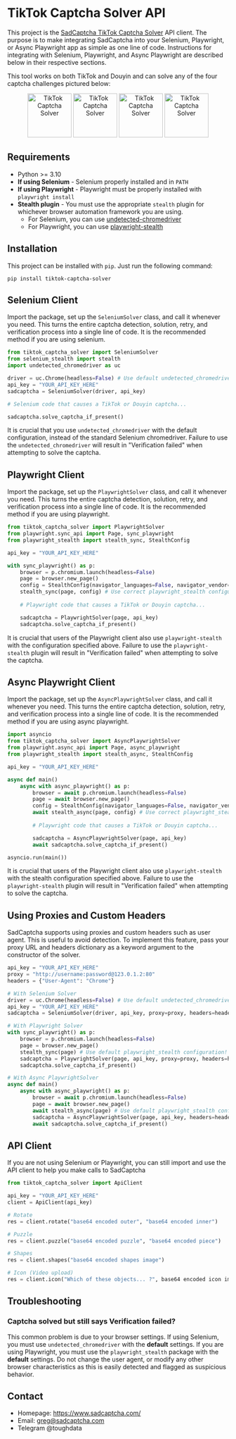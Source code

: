 # TikTok Captcha Solver API
This project is the [SadCaptcha TikTok Captcha Solver](https://www.sadcaptcha.com?ref=ghclientrepo) API client.
The purpose is to make integrating SadCaptcha into your Selenium, Playwright, or Async Playwright app as simple as one line of code.
Instructions for integrating with Selenium, Playwright, and Async Playwright are described below in their respective sections.

This tool works on both TikTok and Douyin and can solve any of the four captcha challenges pictured below:

<div align="center">
    <img src="https://sadcaptcha.b-cdn.net/tiktok3d.webp" width="100" alt="TikTok Captcha Solver">
    <img src="https://sadcaptcha.b-cdn.net/tiktokrotate.webp" width="100" alt="TikTok Captcha Solver">
    <img src="https://sadcaptcha.b-cdn.net/tiktokpuzzle.webp" width="100" alt="TikTok Captcha Solver">
    <img src="https://sadcaptcha.b-cdn.net/tiktokicon.webp" width="100" alt="TikTok Captcha Solver">
    <br/>
</div>

## Requirements
- Python >= 3.10
- **If using Selenium** - Selenium properly installed and in `PATH`
- **If using Playwright** - Playwright must be properly installed with `playwright install`
- **Stealth plugin** - You must use the appropriate `stealth` plugin for whichever browser automation framework you are using.
    - For Selenium, you can use [undetected-chromedriver](https://github.com/ultrafunkamsterdam/undetected-chromedriver)
    - For Playwright, you can use [playwright-stealth](https://pypi.org/project/playwright-stealth/)

## Installation
This project can be installed with `pip`. Just run the following command:
```
pip install tiktok-captcha-solver
```

## Selenium Client 
Import the package, set up the `SeleniumSolver` class, and call it whenever you need.
This turns the entire captcha detection, solution, retry, and verification process into a single line of code.
It is the recommended method if you are using selenium.

```py
from tiktok_captcha_solver import SeleniumSolver
from selenium_stealth import stealth
import undetected_chromedriver as uc

driver = uc.Chrome(headless=False) # Use default undetected_chromedriver configuration!
api_key = "YOUR_API_KEY_HERE"
sadcaptcha = SeleniumSolver(driver, api_key)

# Selenium code that causes a TikTok or Douyin captcha...

sadcaptcha.solve_captcha_if_present()
```

It is crucial that you use `undetected_chromedriver` with the default configuration, instead of the standard Selenium chromedriver.
Failure to use the `undetected_chromedriver` will result in "Verification failed" when attempting to solve the captcha.

## Playwright Client
Import the package, set up the `PlaywrightSolver` class, and call it whenever you need.
This turns the entire captcha detection, solution, retry, and verification process into a single line of code.
It is the recommended method if you are using playwright.


```py
from tiktok_captcha_solver import PlaywrightSolver
from playwright.sync_api import Page, sync_playwright
from playwright_stealth import stealth_sync, StealthConfig

api_key = "YOUR_API_KEY_HERE"

with sync_playwright() as p:
    browser = p.chromium.launch(headless=False)
    page = browser.new_page()
    config = StealthConfig(navigator_languages=False, navigator_vendor=False, navigator_user_agent=False)
    stealth_sync(page, config) # Use correct playwright_stealth configuration!
    
    # Playwright code that causes a TikTok or Douyin captcha...

    sadcaptcha = PlaywrightSolver(page, api_key)
    sadcaptcha.solve_captcha_if_present()
```
It is crucial that users of the Playwright client also use `playwright-stealth` with the configuration specified above.
Failure to use the `playwright-stealth` plugin will result in "Verification failed" when attempting to solve the captcha.

## Async Playwright Client
Import the package, set up the `AsyncPlaywrightSolver` class, and call it whenever you need.
This turns the entire captcha detection, solution, retry, and verification process into a single line of code.
It is the recommended method if you are using async playwright.



```py
import asyncio
from tiktok_captcha_solver import AsyncPlaywrightSolver
from playwright.async_api import Page, async_playwright
from playwright_stealth import stealth_async, StealthConfig

api_key = "YOUR_API_KEY_HERE"

async def main()
    async with async_playwright() as p:
        browser = await p.chromium.launch(headless=False)
        page = await browser.new_page()
        config = StealthConfig(navigator_languages=False, navigator_vendor=False, navigator_user_agent=False)
        await stealth_async(page, config) # Use correct playwright_stealth configuration!
        
        # Playwright code that causes a TikTok or Douyin captcha...

        sadcaptcha = AsyncPlaywrightSolver(page, api_key)
        await sadcaptcha.solve_captcha_if_present()

asyncio.run(main())
```
It is crucial that users of the Playwright client also use `playwright-stealth` with the stealth configuration specified above.
Failure to use the `playwright-stealth` plugin will result in "Verification failed" when attempting to solve the captcha.

## Using Proxies and Custom Headers
SadCaptcha supports using proxies and custom headers such as user agent.
This is useful to avoid detection.
To implement this feature, pass your proxy URL and headers dictionary as a keyword argument to the constructor of the solver.
```py
api_key = "YOUR_API_KEY_HERE"
proxy = "http://username:password@123.0.1.2:80"
headers = {"User-Agent": "Chrome"}

# With Selenium Solver
driver = uc.Chrome(headless=False) # Use default undetected_chromedriver configuration!
api_key = "YOUR_API_KEY_HERE"
sadcaptcha = SeleniumSolver(driver, api_key, proxy=proxy, headers=headers)

# With Playwright Solver
with sync_playwright() as p:
    browser = p.chromium.launch(headless=False)
    page = browser.new_page()
    stealth_sync(page) # Use default playwright_stealth configuration!
    sadcaptcha = PlaywrightSolver(page, api_key, proxy=proxy, headers=headers)
    sadcaptcha.solve_captcha_if_present()

# With Async PlaywrightSolver
async def main()
    async with async_playwright() as p:
        browser = await p.chromium.launch(headless=False)
        page = await browser.new_page()
        await stealth_async(page) # Use default playwright_stealth configuration!
        sadcaptcha = AsyncPlaywrightSolver(page, api_key, headers=headers, proxy=proxy)
        await sadcaptcha.solve_captcha_if_present()
```

## API Client
If you are not using Selenium or Playwright, you can still import and use the API client to help you make calls to SadCaptcha
```py
from tiktok_captcha_solver import ApiClient

api_key = "YOUR_API_KEY_HERE"
client = ApiClient(api_key)

# Rotate
res = client.rotate("base64 encoded outer", "base64 encoded inner")

# Puzzle
res = client.puzzle("base64 encoded puzzle", "base64 encoded piece")

# Shapes
res = client.shapes("base64 encoded shapes image")

# Icon (Video upload)
res = client.icon("Which of these objects... ?", base64 encoded icon image")
```

## Troubleshooting
### Captcha solved but still says Verification failed?
This common problem is due to your browser settings. 
If using Selenium, you must use `undetected_chromedriver` with the **default** settings.
If you are using Playwright, you must use the `playwright_stealth` package with the **default** settings.
Do not change the user agent, or modify any other browser characteristics as this is easily detected and flagged as suspicious behavior.

## Contact
- Homepage: https://www.sadcaptcha.com/
- Email: greg@sadcaptcha.com
- Telegram @toughdata
